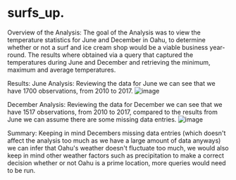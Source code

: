 # surfs_up.
Overview of the Analysis:
The goal of the Analysis was to view the temperature statistics for June and December in Oahu, to determine whether or not a surf and ice cream shop would be a viable business year-round.
The results where obtained via a query that captured the temperatures during June and December and retrieving the minimum, maximum and average temperatures.

Results:
June Analysis:
Reviewing the data for June we can see that we have 1700 observations, from 2010 to 2017.
![image](https://user-images.githubusercontent.com/106503121/200433774-9386a5a4-9549-49e9-8da3-7362a05d0c9c.png)


December Analysis:
Reviewing the data for December we can see that we have 1517 observations, from 2010 to 2017, compared to the results from June we can assume there are some missing data entries.
![image](https://user-images.githubusercontent.com/106503121/200434028-f503e92a-7cd7-4a57-881e-83d7e162a78b.png)


Summary:
Keeping in mind Decembers missing data entries (which doesn't affect the analysis too much as we have a large amount of data anyways) we can infer that Oahu's weather doesn't fluctuate too much, we would also keep in mind other weather factors such as precipitation to make a correct decision whether or not Oahu is a prime location, more queries would need to be run. 
